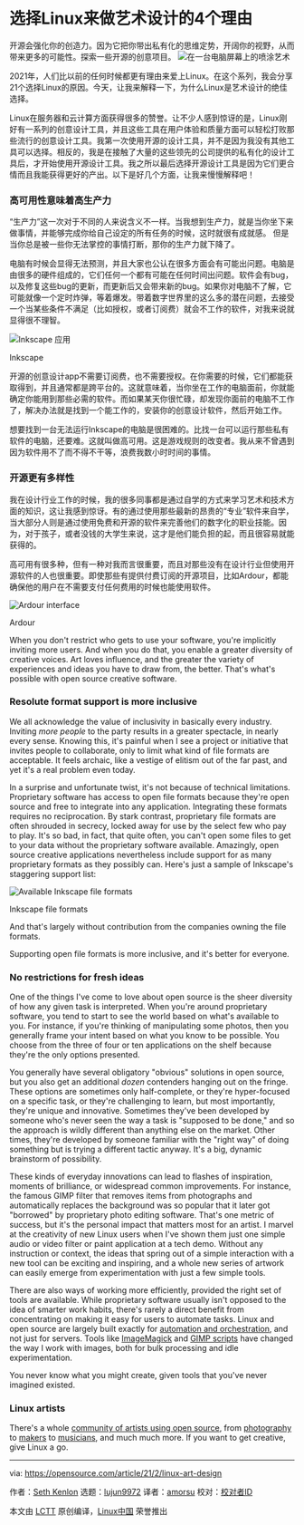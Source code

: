 [#]: collector: (lujun9972)
[#]: translator: (amorsu)
[#]: reviewer: ( )
[#]: publisher: ( )
[#]: url: ( )
[#]: subject: (4 reasons to choose Linux for art and design)
[#]: via: (https://opensource.com/article/21/2/linux-art-design)
[#]: author: (Seth Kenlon https://opensource.com/users/seth)

选择Linux来做艺术设计的4个理由
======

开源会强化你的创造力。因为它把你带出私有化的思维定势，开阔你的视野，从而带来更多的可能性。探索一些开源的创意项目。
![在一台电脑屏幕上的喷涂艺术][1]

2021年，人们比以前的任何时候都更有理由来爱上Linux。在这个系列，我会分享21个选择Linux的原因。今天，让我来解释一下，为什么Linux是艺术设计的绝佳选择。

Linux在服务器和云计算方面获得很多的赞誉。让不少人感到惊讶的是，Linux刚好有一系列的创意设计工具，并且这些工具在用户体验和质量方面可以轻松打败那些流行的创意设计工具。我第一次使用开源的设计工具，并不是因为我没有其他工具可以选择。相反的，我是在接触了大量的这些领先的公司提供的私有化的设计工具后，才开始使用开源设计工具。我之所以最后选择开源设计工具是因为它们更合情而且我能获得更好的产出。以下是好几个方面，让我来慢慢解释吧！

### 高可用性意味着高生产力

“生产力”这一次对于不同的人来说含义不一样。当我想到生产力，就是当你坐下来做事情，并能够完成你给自己设定的所有任务的时候，这时就很有成就感。
但是当你总是被一些你无法掌控的事情打断，那你的生产力就下降了。

电脑有时候会显得无法预测，并且大家也公认在很多方面会有可能出问题。电脑是由很多的硬件组成的，它们任何一个都有可能在任何时间出问题。软件会有bug，以及修复这些bug的更新，而更新后又会带来新的bug。如果你对电脑不了解，它可能就像一个定时炸弹，等着爆发。带着数字世界里的这么多的潜在问题，去接受一个当某些条件不满足（比如授权，或者订阅费）就会不工作的软件，对我来说就显得很不理智。

![Inkscape 应用][2]

Inkscape

开源的创意设计app不需要订阅费，也不需要授权。在你需要的时候，它们都能获取得到，并且通常都是跨平台的。这就意味着，当你坐在工作的电脑面前，你就能确定你能用到那些必需的软件。而如果某天你很忙碌，却发现你面前的电脑不工作了，解决办法就是找到一个能工作的，安装你的创意设计软件，然后开始工作。

想要找到一台无法运行Inkscape的电脑是很困难的。比找一台可以运行那些私有软件的电脑，还要难。这就叫做高可用。这是游戏规则的改变者。我从来不曾遇到因为软件用不了而不得不干等，浪费我数小时时间的事情。

### 开源更有多样性

我在设计行业工作的时候，我的很多同事都是通过自学的方式来学习艺术和技术方面的知识，这让我感到惊讶。有的通过使用那些最新的昂贵的“专业”软件来自学，当大部分人则是通过使用免费和开源的软件来完善他们的数字化的职业技能。因为，对于孩子，或者没钱的大学生来说，这才是他们能负担的起，而且很容易就能获得的。

高可用有很多种，但有一种对我而言很重要，而且对那些没有在设计行业但使用开源软件的人也很重要。即使那些有提供付费订阅的开源项目，比如Ardour，都能确保他的用户在不需要支付任何费用的时候也能使用软件。

![Ardour interface][4]

Ardour

When you don't restrict who gets to use your software, you're implicitly inviting more users. And when you do that, you enable a greater diversity of creative voices. Art loves influence, and the greater the variety of experiences and ideas you have to draw from, the better. That's what's possible with open source creative software.

### Resolute format support is more inclusive

We all acknowledge the value of inclusivity in basically every industry. Inviting _more people_ to the party results in a greater spectacle, in nearly every sense. Knowing this, it's painful when I see a project or initiative that invites people to collaborate, only to limit what kind of file formats are acceptable. It feels archaic, like a vestige of elitism out of the far past, and yet it's a real problem even today.

In a surprise and unfortunate twist, it's not because of technical limitations. Proprietary software has access to open file formats because they're open source and free to integrate into any application. Integrating these formats requires no reciprocation. By stark contrast, proprietary file formats are often shrouded in secrecy, locked away for use by the select few who pay to play. It's so bad, in fact, that quite often, you can't open some files to get to your data without the proprietary software available. Amazingly, open source creative applications nevertheless include support for as many proprietary formats as they possibly can. Here's just a sample of Inkscape's staggering support list:

![Available Inkscape file formats][5]

Inkscape file formats

And that's largely without contribution from the companies owning the file formats.

Supporting open file formats is more inclusive, and it's better for everyone.

### No restrictions for fresh ideas

One of the things I've come to love about open source is the sheer diversity of how any given task is interpreted. When you're around proprietary software, you tend to start to see the world based on what's available to you. For instance, if you're thinking of manipulating some photos, then you generally frame your intent based on what you know to be possible. You choose from the three of four or ten applications on the shelf because they're the only options presented.

You generally have several obligatory "obvious" solutions in open source, but you also get an additional _dozen_ contenders hanging out on the fringe. These options are sometimes only half-complete, or they're hyper-focused on a specific task, or they're challenging to learn, but most importantly, they're unique and innovative. Sometimes they've been developed by someone who's never seen the way a task is "supposed to be done," and so the approach is wildly different than anything else on the market. Other times, they're developed by someone familiar with the "right way" of doing something but is trying a different tactic anyway. It's a big, dynamic brainstorm of possibility.

These kinds of everyday innovations can lead to flashes of inspiration, moments of brilliance, or widespread common improvements. For instance, the famous GIMP filter that removes items from photographs and automatically replaces the background was so popular that it later got "borrowed" by proprietary photo editing software. That's one metric of success, but it's the personal impact that matters most for an artist. I marvel at the creativity of new Linux users when I've shown them just one simple audio or video filter or paint application at a tech demo. Without any instruction or context, the ideas that spring out of a simple interaction with a new tool can be exciting and inspiring, and a whole new series of artwork can easily emerge from experimentation with just a few simple tools.

There are also ways of working more efficiently, provided the right set of tools are available. While proprietary software usually isn't opposed to the idea of smarter work habits, there's rarely a direct benefit from concentrating on making it easy for users to automate tasks. Linux and open source are largely built exactly for [automation and orchestration][6], and not just for servers. Tools like [ImageMagick][7] and [GIMP scripts][8] have changed the way I work with images, both for bulk processing and idle experimentation.

You never know what you might create, given tools that you've never imagined existed.

### Linux artists

There's a whole [community of artists using open source][9], from [photography][10] to [makers][11] to [musicians][12], and much much more. If you want to get creative, give Linux a go.

--------------------------------------------------------------------------------

via: https://opensource.com/article/21/2/linux-art-design

作者：[Seth Kenlon][a]
选题：[lujun9972][b]
译者：[amorsu](https://github.com/amorsu)
校对：[校对者ID](https://github.com/校对者ID)

本文由 [LCTT](https://github.com/LCTT/TranslateProject) 原创编译，[Linux中国](https://linux.cn/) 荣誉推出

[a]: https://opensource.com/users/seth
[b]: https://github.com/lujun9972
[1]: https://opensource.com/sites/default/files/styles/image-full-size/public/lead-images/painting_computer_screen_art_design_creative.png?itok=LVAeQx3_ (Painting art on a computer screen)
[2]: https://opensource.com/sites/default/files/inkscape_0.jpg
[3]: https://community.ardour.org/subscribe
[4]: https://opensource.com/sites/default/files/ardour.jpg
[5]: https://opensource.com/sites/default/files/formats.jpg
[6]: https://opensource.com/article/20/11/orchestration-vs-automation
[7]: https://opensource.com/life/16/6/fun-and-semi-useless-toys-linux#imagemagick
[8]: https://opensource.com/article/21/1/gimp-scripting
[9]: https://librearts.org
[10]: https://pixls.us
[11]: https://www.redhat.com/en/blog/channel/red-hat-open-studio
[12]: https://linuxmusicians.com

